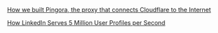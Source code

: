 [How we built Pingora, the proxy that connects Cloudflare to the Internet](https://blog.cloudflare.com/how-we-built-pingora-the-proxy-that-connects-cloudflare-to-the-internet)

[How LinkedIn Serves 5 Million User Profiles per Second](https://blog.quastor.org/p/linkedin-serves-5-million-user-profiles-per-second-6bff)
